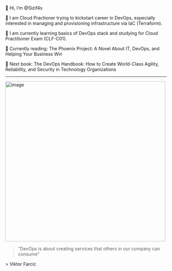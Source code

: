 👋 Hi, I’m @Sizif4s

🧍 I am Cloud Practioner trying to kickstart career in DevOps, especially interested in managing and provisioning infrastructure via IaC (Terraform).

🌱 I am currently learning basics of DevOps stack and studying for Cloud Practitioner Exam (CLF-C01).

📖 Currently reading: The Phoenix Project: A Novel About IT, DevOps, and Helping Your Business Win

📕 Next book: The DevOps Handbook: How to Create World-Class Agility, Reliability, and Security in Technology Organizations

---

<img width="500" alt="image" src="https://user-images.githubusercontent.com/105497240/168292558-cf9279f4-6a4d-46f8-b343-b5e4c224ca83.png">

>"DevOps is about creating services that others in our company can consume"

\> Viktor Farcic
<!---
Sizif4s/Sizif4s is a ✨ special ✨ repository because its `README.md` (this file) appears on your GitHub profile.
You can click the Preview link to take a look at your changes.
--->
